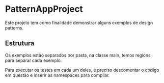 # PatternAppProject
Este projeto tem como finalidade demonstrar alguns exemplos de design patterns.

## Estrutura
Os exemplos estão separados por pasta, na classe main, temos regions para separar cada exemplo.

Para executar os testes em cada um deles, é preciso descomentar o código em questão e inserir as namespaces para compilar.
